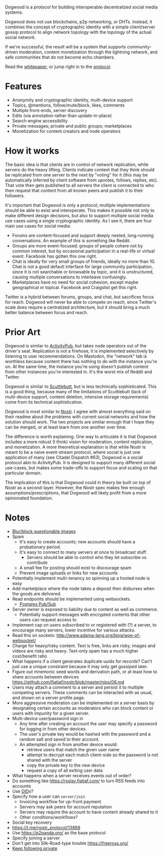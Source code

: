 Dogwood is a protocol for building interoperable decentralized social media systems.

Dogwood does not use blockchains, p2p networking, or DHTs. Instead, it combines the concept of cryptographic identity with a simple client/server gossip protocol to align network topology with the topology of the actual social network.

If we're successful, the result will be a system that supports community-driven moderation, content monetization through the lightning network, and safe communities that do not become echo chambers.

Read the [whitepaper](whitepaper.pdf), or jump right in to the [protocol](protocol.md).

# Features

- Anonymity and cryptographic identity, multi-device support
- Topics, @mentions, follow/mute/block, likes, comments
- Multiple front-ends, server discovery
- Edits (via annotation rather than update-in-place)
- Search engine accessibility
- Private messages; private and public groups; marketplaces
- Monetization for content creators and node operators

# How it works

The basic idea is that clients are in control of network replication, while servers do the heavy lifting. Clients indicate content that they think should be replicated from one server to the next by "voting" for it (this may be automatically inferred by client software from upvotes, follows, replies, etc). That vote then gets published to all servers the client is connected to who then request that content from all known peers and publish it to their followers.

It's important that Dogwood is only a protocol; multiple implementations should be able to exist and interoperate. This makes it possible not only to make different design decisions, but also to support multiple social media use cases using a single cryptographic identity. As I see it, there are four main use cases for social media:

- Forums are content-focused and support deeply nested, long-running conversations. An example of this is something like Reddit.
- Groups are more event-focused; groups of people cohere not by common interest, but by occasional participation in a real-life or virtual event. Facebook has gotten this one right.
- Chat is ideally for very small groups of friends, ideally no more than 10. Chat is not a good default interface for large community participation, since it is not searchable or browsable by topic, and it is unstructured, causing multiple conversations to interleave confusingly.
- Marketplaces have no need for social cohesion, except maybe geographical or topical. Facebook and Craigslist get this right.

Twitter is a hybrid between forums, groups, and chat, but sacrifices focus for reach. Dogwood will never be able to compete on reach, since Twitter's scale does require a centralized architecture, but it should bring a much better balance between focus and reach.

# Prior Art

Dogwood is similar to [ActivityPub](https://www.w3.org/TR/activitypub/), but takes node operators out of the driver's seat. Replication is not a firehose, it is implemented selectively by listening to user recommendations. On Mastodon, the "network" tab is worthless because content there has nothing to do with the instance you're on. At the same time, the instance you're using doesn't publish content from other instances you're interested in. It's the worst mix of Reddit and Twitter.

Dogwood is similar to [Scuttlebutt](https://ssbc.github.io/scuttlebutt-protocol-guide/), but is less technically sophisticated. This is a good thing, because many of the limitations of Scuttlebutt (lack of multi-device support, content deletion, intensive storage requirements) come from its technical sophistication.

Dogwood is most similar to [Nostr](https://github.com/fiatjaf/nostr). I agree with almost everything said on their readme about the problems with current social networks and how the solution should work. The two projects are similar enough that I hope they can be merged, or at least learn from one another over time.

The difference is worth explaining. One way to articulate it is that Dogwood includes a more robust (I think) vision for moderation, content replication, and monetization. A more theoretical explanation is that while Nostr is meant to be a naive event-stream protocol, where social is just one application of many (see Citadel Dispatch #63), Dogwood is a social protocol akin to ActivityPub. It is designed to support many different social use-cases, but makes some trade-offs to support focus and scaling on that particular domain.

The implication of this is that Dogwood could in theory be built on top of Nostr as a second-layer. However, the Nostr spec makes few enough assumptions/prescriptions, that Dogwood will likely profit from a more opinionated foundation.

# Notes

- [Blur/block questionable images](https://github.com/infinitered/nsfwjs)
- Spam
  - It's easy to create accounts; new accounts should have a probationary period.
  - It's easy to connect to many servers at once to broadcast stuff.
    - Servers should be able to control who they let subscribe vs contribute
  - A small fee for posting should exist to discourage spam
  - Prevent image uploads or links for new accounts
- Potentially implement multi-tenancy so spinning up a hosted node is easy
- Add marketplace where the node takes a deposit then disburses when the goods are delivered.
- Read endpoints should be implemented using websockets.
  - [Postgres Pub/Sub](https://webapp.io/blog/postgres-is-the-answer/)
- Server owner is exposed to liability due to content as well as commerce.
  - Potentially support messages with encrypted contents that other users can request access to
- Implement cap on users subscribed to or registered with (?) a server, to encourage many servers, lower incentive for various attacks.
- Read this on sockets: http://www.adama-lang.org/blog/woe-of-websocket/
- Charge for heavy/risky content. Text is free, links are risky, images and videos are risky and heavy. Text-only spam has a much higher cost/benefit ratio
- What happens if a client generates duplicate uuids for records? Can't just use a unique constraint because it may only get gossiped later.
- Figure out mnemonic seed words and derivation path, or at least how to share accounts between devices https://github.com/fiatjaf/nostr/blob/master/nips/06.md
- Users may attach a comment to a server and persist it to multiple competing servers. These comments can be interacted with as usual, and shown on a server profile page.
- More aggressive moderation can be implemented on a server basis by designating certain accounts as moderators who can block content or users with impunity for a given server.
- Multi-device user/password sign in
  - Any time after creating an account the user may specify a password for logging in from other devices.
  - The user's private key would be hashed with the password and a random salt and saved to their account.
  - An attempted sign in from another device would:
    - retrieve users that match the given user name
    - attempt to decrypt each match client-side so the password is not shared with the server
    - copy the private key to the new device
    - request a copy of all exiting user data
- What happens when a server receives events out of order?
- Do something like https://rsslay.fiatjaf.com/ to turn RSS feeds into accounts
- Use [DID](https://www.w3.org/TR/did-core/)s?
- Specify how a user can `server/join`
  - Invoicing workflow for up-front payment
  - Servers may ask peers for account reputation
  - Servers may require the account to have content already shared to it
  - Other conditions/workflows?
- Social key recovery
- https://t.me/nostr_protocol/13868
- Use https://p2panda.org/ as the base protocol
- Specify joining a server
- Don't get into Silk-Road-type trouble https://freeross.org/
- [Keep following private](https://twitter.com/doctorow/status/1494151525748424717)
